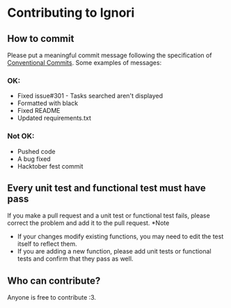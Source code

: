 # Contributing to Ignori

## How to commit

Please put a meaningful commit message following the specification of [Conventional Commits](https://www.conventionalcommits.org/en/v1.0.0/). Some examples of messages:

### **OK:**

* Fixed issue#301 - Tasks searched aren't displayed
* Formatted with black
* Fixed README
* Updated requirements.txt

### **Not OK:**

* Pushed code
* A bug fixed
* Hacktober fest commit

## Every unit test and functional test must have pass

If you make a pull request and a unit test or functional test fails, please correct the problem and add it to the pull request.
*Note

* If your changes modify existing functions, you may need to edit the test itself to reflect them.
* If you are adding a new function, please add unit tests or functional tests and confirm that they pass as well.

## Who can contribute?

Anyone is free to contribute :3.
